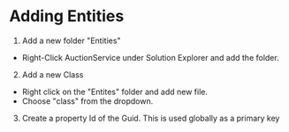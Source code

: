 # Adding Entities

1. Add a new folder "Entities"

- Right-Click AuctionService under Solution Explorer and add the folder.

2. Add a new Class

- Right click on the "Entites" folder and add new file.
- Choose "class" from the dropdown.

3. Create a property Id of the Guid. This is used globally as a primary key
